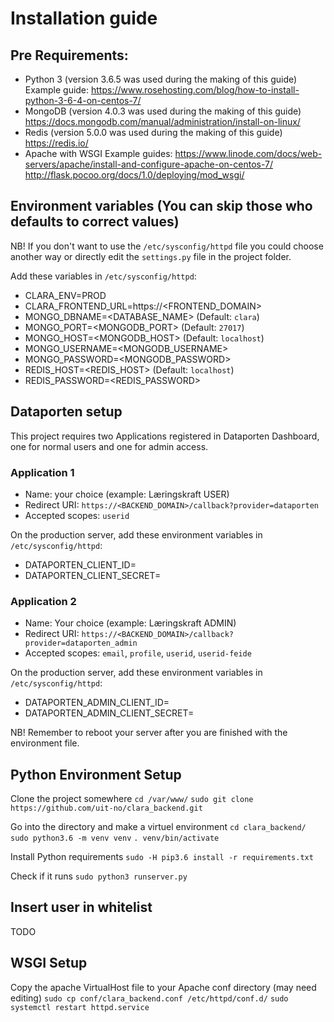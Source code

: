 # Installation guide

## Pre Requirements:

- Python 3  (version 3.6.5 was used during the making of this guide)
  Example guide: https://www.rosehosting.com/blog/how-to-install-python-3-6-4-on-centos-7/
- MongoDB   (version 4.0.3 was used during the making of this guide)
  https://docs.mongodb.com/manual/administration/install-on-linux/
- Redis     (version 5.0.0 was used during the making of this guide)     
  https://redis.io/
- Apache with WSGI
  Example guides: https://www.linode.com/docs/web-servers/apache/install-and-configure-apache-on-centos-7/
                  http://flask.pocoo.org/docs/1.0/deploying/mod_wsgi/

## Environment variables (You can skip those who defaults to correct values)

NB! If you don't want to use the `/etc/sysconfig/httpd` file you could choose another way
or directly edit the `settings.py` file in the project folder.

Add these variables in `/etc/sysconfig/httpd`:
- CLARA_ENV=PROD
- CLARA_FRONTEND_URL=https://<FRONTEND_DOMAIN>
- MONGO_DBNAME=<DATABASE_NAME>                  (Default: `clara`)
- MONGO_PORT=<MONGODB_PORT>                     (Default: `27017`)
- MONGO_HOST=<MONGODB_HOST>                     (Default: `localhost`)
- MONGO_USERNAME=<MONGODB_USERNAME>
- MONGO_PASSWORD=<MONGODB_PASSWORD>
- REDIS_HOST=<REDIS_HOST>                       (Default: `localhost`)
- REDIS_PASSWORD=<REDIS_PASSWORD>

## Dataporten setup

This project requires two Applications registered in Dataporten Dashboard,
one for normal users and one for admin access.

### Application 1

- Name: your choice (example: Læringskraft USER)
- Redirect URI: `https://<BACKEND_DOMAIN>/callback?provider=dataporten`
- Accepted scopes: `userid`

On the production server, add these environment variables in `/etc/sysconfig/httpd`:
- DATAPORTEN_CLIENT_ID=<Client ID>
- DATAPORTEN_CLIENT_SECRET=<Client Secret>

### Application 2

- Name: Your choice (example: Læringskraft ADMIN)
- Redirect URI: `https://<BACKEND_DOMAIN>/callback?provider=dataporten_admin`
- Accepted scopes: `email`, `profile`, `userid`, `userid-feide`

On the production server, add these environment variables in `/etc/sysconfig/httpd`:
- DATAPORTEN_ADMIN_CLIENT_ID=<Client ID>
- DATAPORTEN_ADMIN_CLIENT_SECRET=<Client Secret>

NB! Remember to reboot your server after you are finished with the environment file.

## Python Environment Setup

Clone the project somewhere
`cd /var/www/`
`sudo git clone https://github.com/uit-no/clara_backend.git`

Go into the directory and make a virtuel environment
`cd clara_backend/`
`sudo python3.6 -m venv venv`
`. venv/bin/activate`

Install Python requirements
`sudo -H pip3.6 install -r requirements.txt`

Check if it runs
`sudo python3 runserver.py`

## Insert user in whitelist

TODO

## WSGI Setup

Copy the apache VirtualHost file to your Apache conf directory (may need editing)
`sudo cp conf/clara_backend.conf /etc/httpd/conf.d/`
`sudo systemctl restart httpd.service`
